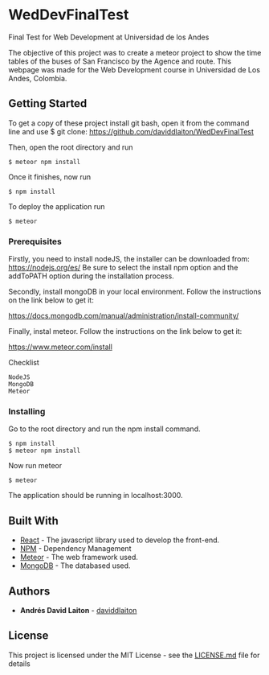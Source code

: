 # WedDevFinalTest
Final Test for Web Development at Universidad de los Andes

The objective of this project was to create a meteor project to show the time tables of the buses of San Francisco by the Agence and route. This webpage was made for the Web Development course in Universidad de Los Andes, Colombia.

## Getting Started
To get a copy of these project install git bash, open it from the command line and use 
$ git clone: https://github.com/daviddlaiton/WedDevFinalTest

Then, open the root directory and run

```
$ meteor npm install
```

Once it finishes, now run

```
$ npm install
```

To deploy the application run
```
$ meteor
```


### Prerequisites

Firstly, you need to install nodeJS, the installer can be downloaded from: https://nodejs.org/es/
Be sure to select the install npm option and the addToPATH option during the installation process.

Secondly, install mongoDB in your local environment. Follow the instructions on the link below to get it:

https://docs.mongodb.com/manual/administration/install-community/

Finally, instal meteor. Follow the instructions on the link below to get it:

https://www.meteor.com/install

Checklist
```
NodeJS
MongoDB
Meteor
```

### Installing

Go to the root directory and run the npm install command.

```
$ npm install
$ meteor npm install
```

Now run meteor

```
$ meteor
```

The application should be running in localhost:3000.

## Built With

* [React](https://reactjs.org/) - The javascript library used to develop the front-end.
* [NPM](https://www.npmjs.com/) - Dependency Management
* [Meteor](https://www.meteor.com/) - The web framework used.
* [MongoDB](https://www.mongodb.com/es) - The databased used.


## Authors

* **Andrés David Laiton** - [daviddlaiton](https://github.com/daviddlaiton)

## License

This project is licensed under the MIT License - see the [LICENSE.md](LICENSE) file for details
